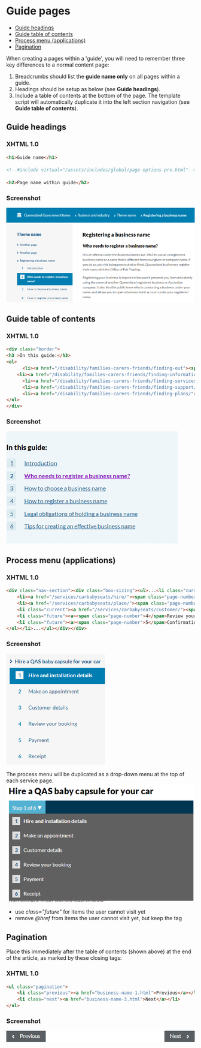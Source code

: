 # Guide pages

- [Guide headings](#guide-headings)
- [Guide table of contents](#guide-table-of-contents)
- [Process menu (applications)](#process-menu-applications)
- [Pagination](#pagination)

When creating a pages within a 'guide', you will need to remember three key differences to a normal content page:

 1. Breadcrumbs should list the **guide name only** on all pages within a guide.
 2. Headings should be setup as below (see **Guide headings**).
 3. Include a table of contents at the bottom of the page. The template script will automatically duplicate it into the left section navigation (see **Guide table of contents**).

## Guide headings
### XHTML 1.0
```html
<h1>Guide name</h1>
 
<!--#include virtual="/assets/includes/global/page-options-pre.html"-->
 
<h2>Page name within guide</h2>
```
### Screenshot
![Guide page](images/guide-page.png)

## Guide table of contents
### XHTML 1.0
```html
<div class="border">
<h3 >In this guide:</h3>
<ol>
      <li><a href="/disability/families-carers-friends/finding-out"><span class="page-number">1</span><span class="link-text">My child has a disability: what now?</span></a></li>
    <li><a href="/disability/families-carers-friends/finding-information"><span class="page-number">2</span><span class="link-text">Gathering information</span></a></li>
      <li><a href="/disability/families-carers-friends/finding-services/"><span class="page-number">3</span><span class="link-text">Accessing services</span></a></li>
      <li><a href="/disability/families-carers-friends/finding-support/"><span class="page-number">4</span><span class="link-text">Support for parents</span></a></li>
      <li><a href="/disability/families-carers-friends/finding-plans/"><span class="page-number">5</span><span>Ongoing support and planning</span></a></li>
</ol>
</div>
```
### Screenshot
![Table of contents](images/table-of-contents.png)

## Process menu (applications)
### XHTML 1.0
```html
<div class="nav-section"><div class="box-sizing"><ul>...<li class="current-page has-submenu"><a href="/services/carbabyseats/hire/">Hire a QAS baby capsule for your car</a><ol>
    <li><a href="/services/carbabyseats/hire/"><span class="page-number">1</span>Hire and installation details</a></li>
    <li><a href="/services/carbabyseats/place/"><span class="page-number">2</span>Make an appointment</a></li>
    <li class="current"><a href="/services/carbabyseats/customer/"><span class="page-number">3</span>Customer details</a></li>
    <li class="future"><a><span class="page-number">4</span>Review your booking</a></li>
    <li class="future"><a><span class="page-number">5</span>Confirmation</a></li>
</ol></li>...</ul></div></div>
```
### Screenshot
![Process menu](images/process-menu.png)

The process menu will be duplicated as a drop-down menu at the top of each service page. 
![Process menu content](images/process-menu-content.png)


- use *class="future"* for items the user cannot visit yet
- remove *@href* from items the user cannot visit yet, but keep the         <a>         tag

## Pagination

Place this immediately after the table of contents (shown above) at the end of the article, as marked by these closing tags:         </div></div></div><!-- end .article, .box-sizing, .border -->        
### XHTML 1.0
```html
<ul class="pagination">
    <li class="previous"><a href="business-name-1.html">Previous</a></li>
    <li class="next"><a href="business-name-3.html">Next</a></li>
</ul>
```
### Screenshot
![Guide pagination](images/guide-pagination.png)





